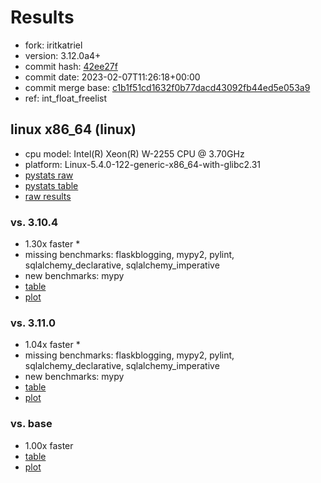 # Results

- fork: iritkatriel
- version: 3.12.0a4+
- commit hash: [42ee27f](https://github.com/iritkatriel/cpython/commit/42ee27f)
- commit date: 2023-02-07T11:26:18+00:00
- commit merge base: [c1b1f51cd1632f0b77dacd43092fb44ed5e053a9](https://github.com/iritkatriel/cpython/commit/c1b1f51cd1632f0b77dacd43092fb44ed5e053a9)
- ref: int_float_freelist

## linux x86_64 (linux)

- cpu model: Intel(R) Xeon(R) W-2255 CPU @ 3.70GHz
- platform: Linux-5.4.0-122-generic-x86_64-with-glibc2.31
- [pystats raw](bm-20230207-linux-x86_64-iritkatriel-int_float_freelist-3.12.0a4%2B-42ee27f-pystats.json)
- [pystats table](bm-20230207-linux-x86_64-iritkatriel-int_float_freelist-3.12.0a4%2B-42ee27f-pystats.md)
- [raw results](bm-20230207-linux-x86_64-iritkatriel-int_float_freelist-3.12.0a4%2B-42ee27f.json)

### vs. 3.10.4

- 1.30x faster \*
- missing benchmarks: flaskblogging, mypy2, pylint, sqlalchemy_declarative, sqlalchemy_imperative
- new benchmarks: mypy
- [table](bm-20230207-linux-x86_64-iritkatriel-int_float_freelist-3.12.0a4%2B-42ee27f-vs-3.10.4.md)
- [plot](bm-20230207-linux-x86_64-iritkatriel-int_float_freelist-3.12.0a4%2B-42ee27f-vs-3.10.4.png)

### vs. 3.11.0

- 1.04x faster \*
- missing benchmarks: flaskblogging, mypy2, pylint, sqlalchemy_declarative, sqlalchemy_imperative
- new benchmarks: mypy
- [table](bm-20230207-linux-x86_64-iritkatriel-int_float_freelist-3.12.0a4%2B-42ee27f-vs-3.11.0.md)
- [plot](bm-20230207-linux-x86_64-iritkatriel-int_float_freelist-3.12.0a4%2B-42ee27f-vs-3.11.0.png)

### vs. base

- 1.00x faster
- [table](bm-20230207-linux-x86_64-iritkatriel-int_float_freelist-3.12.0a4%2B-42ee27f-vs-base.md)
- [plot](bm-20230207-linux-x86_64-iritkatriel-int_float_freelist-3.12.0a4%2B-42ee27f-vs-base.png)

